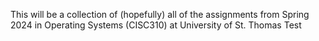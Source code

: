 This will be a collection of (hopefully) all of the assignments from Spring 2024 in Operating Systems (CISC310) at University of St. Thomas
Test